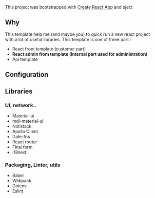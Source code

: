 This project was bootstrapped with [Create React App](https://github.com/facebook/create-react-app) and eject

## Why

This template help me (and maybe you) to quick run a new react project with a lot of useful libraries.
This template is one of three part : 

- React front template (customer part)
- **React admin from template (internal part used for administration)**
- Api template 

## Configuration 

## Libraries

### UI, network..

- Material-ui
- mdi-material-ui
- Notistack
- Apollo Client
- Date-fns
- React router
- Final form
- i18next

### Packaging, Linter, utils

- Babel
- Webpack
- Dotenv
- Eslint
 
